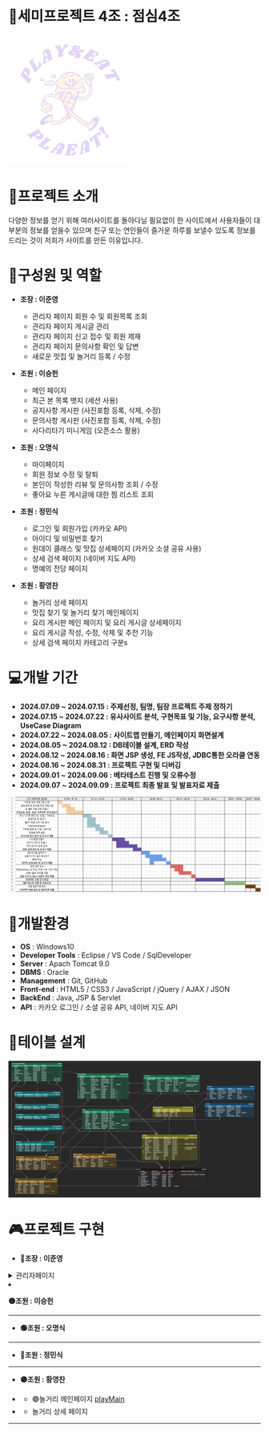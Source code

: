 # 🍦세미프로젝트 4조 : 점심4조

![PLAEAT로고](semi/WebContent/resources/backGroundImg/play_eat-removebg-preview.png)

# 🚩프로젝트 소개

다양한 정보를 얻기 위해 여러사이트를 돌아다닐 필요없이 한 사이트에서 사용자들이 대부분의 정보를 얻을수 있으며 친구 또는 연인들이 즐거운 하루를 보낼수 있도록 정보를 드리는 것이 저희가 사이트를 만든 이유입니다.

# 🙌구성원 및 역할

- **조장 : 이준영**

  - 관리자 페이지 회원 수 및 회원목록 조회
  - 관리자 페이지 게시글 관리
  - 관리자 페이지 신고 접수 및 회원 제재
  - 관리자 페이지 문의사항 확인 및 답변
  - 새로운 맛집 및 놀거리 등록 / 수정

- **조원 : 이승헌**

  - 메인 페이지
  - 최근 본 목록 뱃지 (세션 사용)
  - 공지사항 게시판 (사진포함 등록, 삭제, 수정)
  - 문의사항 게시판 (사진포함 등록, 삭제, 수정)
  - 사다리타기 미니게임 (오픈소스 활용)

- **조원 : 오명식**

  - 마이페이지
  - 회원 정보 수정 및 탈퇴
  - 본인이 작성한 리뷰 및 문의사항 조회 / 수정
  - 좋아요 누른 게시글에 대한 찜 리스트 조회

- **조원 : 정민식**

  - 로그인 및 회원가입 (카카오 API)
  - 아이디 및 비밀번호 찾기
  - 원데이 클래스 및 맛집 상세페이지 (카카오 소셜 공유 사용)
  - 상세 검색 페이지 (네이버 지도 API)
  - 명예의 전당 페이지

- **조원 : 황영찬**
  - 놀거리 상세 페이지
  - 맛집 찾기 및 놀거리 찾기 메인페이지
  - 요리 게시판 메인 페이지 및 요리 게시글 상세페이지
  - 요리 게시글 작성, 수정, 삭제 및 추천 기능
  - 상세 검색 페이지 카테고리 구분s

# 💻개발 기간

- **2024.07.09 ~ 2024.07.15 : 주제선정, 팀명, 팀장 프로젝트 주제 정하기**
- **2024.07.15 ~ 2024.07.22 : 유사사이트 분석, 구현목표 및 기능, 요구사항 분석, UseCase Diagram**
- **2024.07.22 ~ 2024.08.05 : 사이트맵 만들기, 메인페이지 화면설계**
- **2024.08.05 ~ 2024.08.12 : DB테이블 설계, ERD 작성**
- **2024.08.12 ~ 2024.08.16 : 화면 JSP 생성, FE JS작성, JDBC통한 오라클 연동**
- **2024.08.16 ~ 2024.08.31 : 프로젝트 구현 및 디버깅**
- **2024.09.01 ~ 2024.09.06 : 베타테스트 진행 및 오류수정**
- **2024.09.07 ~ 2024.09.09 : 프로젝트 최종 발표 및 발표자료 제출**

![alt text](./semi/WebContent/resources/ReadMe/image.png)

# 🔎개발환경

- **OS** : Windows10
- **Developer Tools** : Eclipse / VS Code / SqlDeveloper
- **Server** : Apach Tomcat 9.0
- **DBMS** : Oracle
- **Management** : Git, GitHub
- **Front-end** : HTML5 / CSS3 / JavaScript / jQuery / AJAX / JSON
- **BackEnd** : Java, JSP & Servlet
- **API** : 카카오 로그인 / 소셜 공유 API, 네이버 지도 API

# 🔗테이블 설계

[![ERD](semi/WebContent/resources/ReadMe/ERD.png)](https://www.erdcloud.com/d/SLicMH6G8kXjH2nv8)

# 🎮프로젝트 구현

- **🔴조장 : 이준영**
<details>
<summary>관리자페이지</summary>

- - 🔴관리자 메인페이지

![관리자 메인 페이지](https://github.com/cbher/semi/blob/main/semi/WebContent/resources/adreadyme/ad.%EA%B4%80%EB%A6%AC%EC%9E%90%20%EB%A9%94%EC%9D%B8.gif)

---
- - 🔴문의사항
  - 문의사항목록  ![문의사항 목록 ](https://github.com/cbher/semi/blob/main/semi/WebContent/resources/adreadyme/ad.%EB%AC%B8%EC%9D%98%EC%82%AC%ED%95%AD%20%EB%AA%A9%EB%A1%9D.gif)
  - 답변하기 ![문의사항 답변](https://github.com/cbher/semi/blob/main/semi/WebContent/resources/adreadyme/ad.%EB%AC%B8%EC%9D%98%EC%82%AC%ED%95%AD%20%EB%8B%B5%EB%B3%80%20%EC%A0%95%EC%83%81%EC%9E%91%EB%8F%99.gif)
    
- - 🔴장소 관리
  - 장소 목록![장소 목록 ](https://github.com/cbher/semi/blob/main/semi/WebContent/resources/adreadyme/ad.%EC%9E%A5%EC%86%8C%EB%AA%A9%EB%A1%9D.gif)
  - 장소 검색![장소 검색 ](https://github.com/cbher/semi/blob/main/semi/WebContent/resources/adreadyme/ad.%EC%9E%A5%EC%86%8C%EA%B2%80%EC%83%89.gif)
  - 장소 수정![장소 수정 ](https://github.com/cbher/semi/blob/main/semi/WebContent/resources/adreadyme/ad.%EC%9E%A5%EC%86%8C%EC%88%98%EC%A0%95.gif)
  - 장소 폐업처리![장소 폐업처리 ](https://github.com/cbher/semi/blob/main/semi/WebContent/resources/adreadyme/ad.%EC%9E%A5%EC%86%8C%20%ED%8F%90%EC%97%85%EC%B2%98%EB%A6%AC.gif)
  - 장소 추가하기![장소 추가하기 ](https://github.com/cbher/semi/blob/main/semi/WebContent/resources/adreadyme/ad.%EC%9E%A5%EC%86%8C%20%EC%B6%94%EA%B0%80%ED%95%98%EA%B8%B0.gif)

- - 🔴게시판 관리
  - 게시판 목록![게시판 목록](https://github.com/cbher/semi/blob/main/semi/WebContent/resources/adreadyme/ad.%EA%B2%8C%EC%8B%9C%ED%8C%90%20%EA%B4%80%EB%A6%AC.gif)
  - 게시판 글 삭제![게시판 글 삭제](https://github.com/cbher/semi/blob/main/semi/WebContent/resources/adreadyme/ad.%EA%B2%8C%EC%8B%9C%ED%8C%90%20%EA%B8%80%20%EC%82%AD%EC%A0%9C.gif)
- - 🔴원클래스 관리
  - 원클래스 목록![원클래스 목록](https://github.com/cbher/semi/blob/main/semi/WebContent/resources/adreadyme/ad.%EC%9B%90%ED%81%B4%EB%9E%98%EC%8A%A4%20%EB%AA%A9%EB%A1%9D.gif)
  - 원클래스 수정![원클래스 수정](https://github.com/cbher/semi/blob/main/semi/WebContent/resources/adreadyme/ad.%EC%9B%90%ED%81%B4%EB%9E%98%EC%8A%A4%20%EC%88%98%EC%A0%95%ED%95%98%EA%B8%B0.gif)
  - 원클래스 등록![원클래스 등록](https://github.com/cbher/semi/blob/main/semi/WebContent/resources/adreadyme/ad.%EC%9B%90%ED%81%B4%EB%93%B1%EB%A1%9D2.gif)
  - 원클래스 삭제![원클래스 삭제](https://github.com/cbher/semi/blob/main/semi/WebContent/resources/adreadyme/ad.%EC%9B%90%ED%81%B4%20%EB%A7%A4%EB%8B%88%EC%A0%80%20%EC%82%AD%EC%A0%9C%ED%95%98%EA%B8%B0.gif)\
 - - 🔴회원 관리
   - 회원 목록![회원 목록](https://github.com/cbher/semi/blob/main/semi/WebContent/resources/adreadyme/ad.%ED%9A%8C%EC%9B%90%EB%AA%A9%EB%A1%9D.gif)
   - 회원 제제![회원 제제](https://github.com/cbher/semi/blob/main/semi/WebContent/resources/adreadyme/ad.%ED%9A%8C%EC%9B%90%EC%A0%9C%EC%A0%9C.gif)
 - - 🔴신고 관리
   - 신고 목록![신고 목록](https://github.com/cbher/semi/blob/main/semi/WebContent/resources/adreadyme/ad.%EC%8B%A0%EA%B3%A0%EB%AA%A9%EB%A1%9D%20%ED%99%95%EC%9D%B8%ED%95%98%EB%9F%AC%EA%B0%80%EA%B8%B0.gif)
   - 신고 제제![신고 제제](https://github.com/cbher/semi/blob/main/semi/WebContent/resources/adreadyme/ad.%EC%A0%9C%EC%A0%9C%EC%84%B1%EA%B3%B5%20%EB%A6%AC%ED%8F%BF%EA%B8%B0%EC%A4%80.gif)
   - 신고 제제없음![신고 제제없음](https://github.com/cbher/semi/blob/main/semi/WebContent/resources/adreadyme/ad.%EC%A0%9C%EC%A0%9C%EC%97%86%EC%9D%8C.gif)
   -  </details>
   
- **🟡조원 : 이승헌**

---

- **🟢조원 : 오명식**

---

- **🔵조원 : 정민식**

---

- **🟣조원 : 황영찬**

- - 🟣놀거리 메인페이지
    [playMain](./semi/WebContent/resources/ReadMe/놀거리.gif)

- - 놀거리 상세 페이지

---

